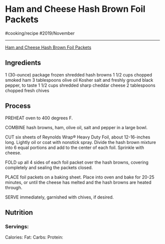 # Ham and Cheese Hash Brown Foil Packets
#cooking/recipe #2019/November
- - - -
[Ham and Cheese Hash Brown Foil Packets](https://damndelicious.net/2017/10/20/ham-and-cheese-hash-brown-foil-packets/) 

## Ingredients
1 (30-ounce) package frozen shredded hash browns
1 1/2 cups chopped smoked ham
3 tablespoons olive oil
Kosher salt and freshly ground black pepper, to taste
1 1/2 cups shredded sharp cheddar cheese
2 tablespoons chopped fresh chives

## Process
PREHEAT oven to 400 degrees F.

COMBINE hash browns, ham, olive oil, salt and pepper in a large bowl.

CUT six sheets of Reynolds Wrap® Heavy Duty Foil, about 12-16-inches long. Lightly oil or coat with nonstick spray. Divide the hash brown mixture into 6 equal portions and add to the center of each foil. Sprinkle with cheese.

FOLD up all 4 sides of each foil packet over the hash browns, covering completely and sealing the packets closed.

PLACE foil packets on a baking sheet. Place into oven and bake for 20-25 minutes, or until the cheese has melted and the hash browns are heated through.

SERVE immediately, garnished with chives, if desired.

## Nutrition
### Servings:
Calories: 
Fat: 
Carbs: 
Protein: 